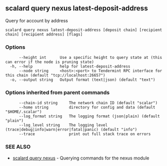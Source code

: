 ## scalard query nexus latest-deposit-address

Query for account by address

```
scalard query nexus latest-deposit-address [deposit chain] [recipient chain] [recipient address] [flags]
```

### Options

```
      --height int      Use a specific height to query state at (this can error if the node is pruning state)
  -h, --help            help for latest-deposit-address
      --node string     <host>:<port> to Tendermint RPC interface for this chain (default "tcp://localhost:26657")
  -o, --output string   Output format (text|json) (default "text")
```

### Options inherited from parent commands

```
      --chain-id string     The network chain ID (default "scalar")
      --home string         directory for config and data (default "$HOME/.scalar")
      --log_format string   The logging format (json|plain) (default "plain")
      --log_level string    The logging level (trace|debug|info|warn|error|fatal|panic) (default "info")
      --trace               print out full stack trace on errors
```

### SEE ALSO

- [scalard query nexus](scalard_query_nexus.md) - Querying commands for the nexus module
